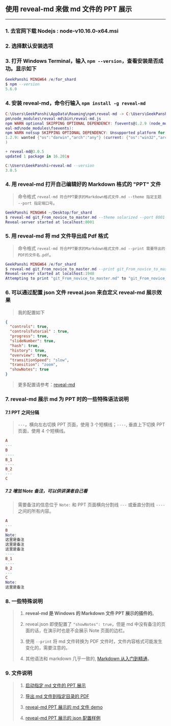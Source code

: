 ## 使用 reveal-md 来做 md 文件的 PPT 展示

---

### 1. 去官网下载 Nodejs : node-v10.16.0-x64.msi

### 2. 选择默认安装选项

### 3. 打开 Windows Terminal，输入 `npm --version`，查看安装是否成功。显示如下

```Lua
GeekPanshi MINGW64 /e/for_shard
$ npm --version
5.6.0
```

### 4. 安装 reveal-md，命令行输入 `npm install -g reveal-md`

```Lua
C:\Users\GeekPanshi\AppData\Roaming\npm\reveal-md -> C:\Users\GeekPanshi\AppData\Roaming\n
pm\node_modules\reveal-md\bin\reveal-md.js
npm WARN optional SKIPPING OPTIONAL DEPENDENCY: fsevents@1.2.9 (node_modules\rev
eal-md\node_modules\fsevents):
npm WARN notsup SKIPPING OPTIONAL DEPENDENCY: Unsupported platform for fsevents@
1.2.9: wanted {"os":"darwin","arch":"any"} (current: {"os":"win32","arch":"x64"}
)

+ reveal-md@3.0.5
updated 1 package in 16.201s

C:\Users\GeekPanshi>reveal-md --version
3.0.5
```

### 4. 用 reveal-md 打开自己编辑好的 Markdown 格式的 "PPT" 文件

> 命令格式 `reveal-md 符合PPT要求的Markdown格式文件.md --theme 指定主题  --port 指定端口号`。

```Lua
GeekPanshi MINGW64 ~/Desktop/for_shard
$ reveal-md git_From_novice_to_master.md --theme solarized --port 8001
Reveal-server started at localhost:8001
```

### 5. 用 reveal-md 将 md 文件导出成 Pdf 格式

> 命令格式 `reveal-md 符合PPT要求的Markdown格式文件.md --print 需要导出的PDF的文件名.pdf`。

```Lua
GeekPanshi MINGW64 /e/for_shard
$ reveal-md git_From_novice_to_master.md --print git_From_novice_to_master.pdf
Reveal-server started at localhost:1948
Attempting to print "git_From_novice_to_master.md" to "git_From_novice_to_master.pdf".
```

### 6. 可以通过配置 json 文件 reveal.json 来自定义 reveal-md 展示效果

> 我的配置如下

```json
{
  "controls": true,
  "controlsTutorial" : true,
  "progress": true,
  "slideNumber": true,
  "hash": true,
  "history": true,
  "overview": true,
  "transitionSpeed": "slow",
  "transition": "zoom",
  "showNotes": true
}
```

> 更多配置请参考：[reveal-md](https://github.com/webpro/reveal-md)

### 7. reveal-md 展示 md 为 PPT 时的一些特殊语法说明

#### 7.1 PPT 之间分隔

> `---`，横向左右切换 PPT 页面，使用 3 个短横线；`----`, 垂直上下切换 PPT 页面，使用 4 个短横线。

```lua
A
---
B
----
B_1
----
B_2
---
C
```

##### 7.2 增加 Note 备注，可以供讲演者自己看

> 需要备注的信息位于 `Note:` 和 PPT 页面横向分割线 `---` 或垂直分割线 `----` 之间的所有内容。

```lua
A
---
B
Note:
这里是备注
这里是备注
这里是备注
----
B_1
----
B_2
---
C
Note:
这里是备注
```

### 8. 一些特殊说明

> 1. **reveal-md 是 Windows 的 Markdown 文件 PPT 展示的插件的**。
>
> 2. reveal.json 即使配置了 `"showNotes": true`，但是 md 中没有备注的页面的话，在演示时也是不会展示 Note 页面的边栏。
>
> 3. 使用 `--print` 将 md 文件转换为 PDF 文件时，文件内容格式可能发生变化的，需要注意的。
>
> 4. 其他语法和 markdown 几乎一致的, [Markdown 从入门到精通](https://www.geekpanshi.com/archives/e0c74487.html)。

### 9. 文件说明

> 1. [启动指定 md 文件的 PPT 展示](/005_reveal-md-for_md_ppt_show/1_start_ppt.bat)
>
> 2. [导出 md 文件到指定目录的 PDF](/005_reveal-md-for_md_ppt_show/2_generate_pdf.bat)
>
> 3. [reveal-md PPT 展示的 md 文件 demo](/005_reveal-md-for_md_ppt_show/demo.md)
>
> 4. [reveal-md PPT 展示的 json 配置样例](/005_reveal-md-for_md_ppt_show/reveal.json)
